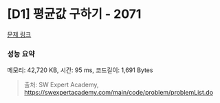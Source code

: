 # [D1] 평균값 구하기 - 2071 

[문제 링크](https://swexpertacademy.com/main/code/problem/problemDetail.do?contestProbId=AV5QRnJqA5cDFAUq) 

### 성능 요약

메모리: 42,720 KB, 시간: 95 ms, 코드길이: 1,691 Bytes



> 출처: SW Expert Academy, https://swexpertacademy.com/main/code/problem/problemList.do